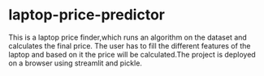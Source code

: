 # laptop-price-predictor
This is a laptop price finder,which runs an algorithm on the dataset and calculates the final price.
The user has to fill the different features of the laptop and based on it the price will be calculated.The 
project is deployed on a browser using streamlit and pickle.
